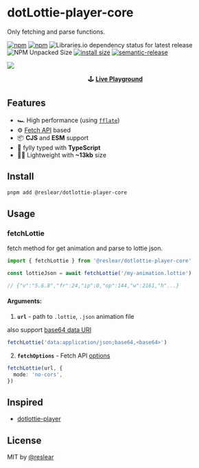 # dotLottie-player-core

Only fetching and parse functions.

[![npm](https://img.shields.io/npm/v/@reslear/dotlottie-player-core)](https://www.npmjs.com/package/@reslear/dotlottie-player-core)
[![npm](https://img.shields.io/npm/dw/@reslear/dotlottie-player-core)](https://www.npmjs.com/package/@reslear/dotlottie-player-core)
![Libraries.io dependency status for latest release](https://img.shields.io/librariesio/release/npm/%40reslear%2Fdotlottie-player-core)
![NPM Unpacked Size](https://img.shields.io/npm/unpacked-size/%40reslear%2Fdotlottie-player-core)
[![install size](https://packagephobia.com/badge?p=@reslear/dotlottie-player-core)](https://packagephobia.com/result?p=@reslear/dotlottie-player-core)
[![semantic-release](https://img.shields.io/badge/%20%20%F0%9F%93%A6%F0%9F%9A%80-semantic--release-e10079.svg)](https://github.com/semantic-release/semantic-release)

![](./splash.png)

<center>

🕹 [**Live Playground**](https://dotlottie-player-core-playground.vercel.app)

</center>

## Features

- 🏎 High performance (using [`fflate`](https://github.com/101arrowz/fflate))
- ⚙️ [Fetch API](https://developer.mozilla.org/en-US/docs/Web/API/Fetch_API) based
- 📦 **CJS** and **ESM** support
- 💪 fylly typed with **TypeScript**
- 🏋️‍♀️ Lightweight with **~13kb** size

## Install

```bash
pnpm add @reslear/dotlottie-player-core
```

## Usage

### fetchLottie

fetch method for get animation and parse to lottie json.

```ts
import { fetchLottie } from '@reslear/dotlottie-player-core'

const lottieJson = await fetchLottie('/my-animation.lottie')

// {"v":"5.6.8","fr":24,"ip":0,"op":144,"w":2161,"h"...}
```

#### Arguments:

1. **`url`** - path to `.lottie`, `.json` animation file

also support [base64 data URI](https://developer.mozilla.org/en-US/docs/Web/HTTP/Basics_of_HTTP/Data_URLs)

```ts
fetchLottie('data:application/json;base64,<base64>')
```

2. **`fetchOptions`** - Fetch API [options](https://developer.mozilla.org/en-US/docs/Web/API/fetch#options)

```ts
fetchLottie(url, {
  mode: 'no-cors',
})
```

## Inspired

- [dotlottie-player](https://github.com/dotlottie/player-component/blob/master/src/dotlottie-player.ts)

## License

MIT by [@reslear](github.com/reslear)
